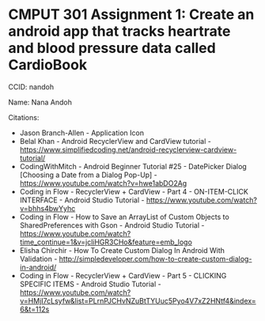 # CMPUT 301 Assignment 1: Create an android app that tracks heartrate and blood pressure data called CardioBook
CCID: nandoh

Name: Nana Andoh

Citations:

- Jason Branch-Allen - Application Icon
- Belal Khan - Android RecyclerView and CardView tutorial - https://www.simplifiedcoding.net/android-recyclerview-cardview-tutorial/
- CodingWithMitch - Android Beginner Tutorial #25 - DatePicker Dialog [Choosing a Date from a Dialog Pop-Up] - https://www.youtube.com/watch?v=hwe1abDO2Ag
- Coding in Flow - RecyclerView + CardView - Part 4 - ON-ITEM-CLICK INTERFACE - Android Studio Tutorial - https://www.youtube.com/watch?v=bhhs4bwYyhc
- Coding in Flow - How to Save an ArrayList of Custom Objects to SharedPreferences with Gson - Android Studio Tutorial - https://www.youtube.com/watch?time_continue=1&v=jcliHGR3CHo&feature=emb_logo
- Elisha Chirchir - How To Create Custom Dialog In Android With Validation - http://simpledeveloper.com/how-to-create-custom-dialog-in-android/
- Coding in Flow - RecyclerView + CardView - Part 5 - CLICKING SPECIFIC ITEMS - Android Studio Tutorial - https://www.youtube.com/watch?v=HMjI7cLsyfw&list=PLrnPJCHvNZuBtTYUuc5Pyo4V7xZ2HNtf4&index=6&t=112s